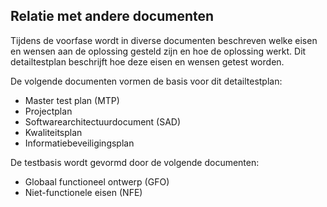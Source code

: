 ## Relatie met andere documenten

Tijdens de voorfase wordt in diverse documenten beschreven welke eisen en wensen aan de oplossing gesteld zijn en hoe de oplossing werkt. Dit detailtestplan beschrijft hoe deze eisen en wensen getest worden.

De volgende documenten vormen de basis voor dit detailtestplan:

* Master test plan (MTP)
* Projectplan
* Softwarearchitectuurdocument (SAD)
* Kwaliteitsplan
* Informatiebeveiligingsplan  

De testbasis wordt gevormd door de volgende documenten:

* Globaal functioneel ontwerp (GFO)
* Niet-functionele eisen (NFE)
